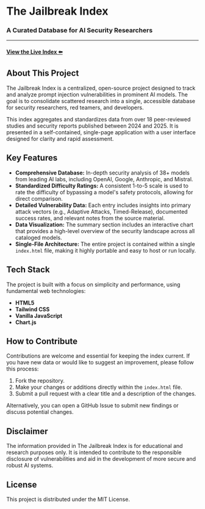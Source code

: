 # The Jailbreak Index

### A Curated Database for AI Security Researchers

---

#### [View the Live Index ⬅️](https://slowlow999.github.io/The_Jailbreak_Index/)



## About This Project

The Jailbreak Index is a centralized, open-source project designed to track and analyze prompt injection vulnerabilities in prominent AI models. The goal is to consolidate scattered research into a single, accessible database for security researchers, red teamers, and developers.

This index aggregates and standardizes data from over 18 peer-reviewed studies and security reports published between 2024 and 2025. It is presented in a self-contained, single-page application with a user interface designed for clarity and rapid assessment.

## Key Features

* **Comprehensive Database:** In-depth security analysis of 38+ models from leading AI labs, including OpenAI, Google, Anthropic, and Mistral.
* **Standardized Difficulty Ratings:** A consistent 1-to-5 scale is used to rate the difficulty of bypassing a model's safety protocols, allowing for direct comparison.
* **Detailed Vulnerability Data:** Each entry includes insights into primary attack vectors (e.g., Adaptive Attacks, Timed-Release), documented success rates, and relevant notes from the source material.
* **Data Visualization:** The summary section includes an interactive chart that provides a high-level overview of the security landscape across all cataloged models.
* **Single-File Architecture:** The entire project is contained within a single `index.html` file, making it highly portable and easy to host or run locally.

## Tech Stack

The project is built with a focus on simplicity and performance, using fundamental web technologies:

* **HTML5**
* **Tailwind CSS**
* **Vanilla JavaScript**
* **Chart.js**

## How to Contribute

Contributions are welcome and essential for keeping the index current. If you have new data or would like to suggest an improvement, please follow this process:

1.  Fork the repository.
2.  Make your changes or additions directly within the `index.html` file.
3.  Submit a pull request with a clear title and a description of the changes.

Alternatively, you can open a GitHub Issue to submit new findings or discuss potential changes.

## Disclaimer

The information provided in The Jailbreak Index is for educational and research purposes only. It is intended to contribute to the responsible disclosure of vulnerabilities and aid in the development of more secure and robust AI systems.

## License

This project is distributed under the MIT License.
